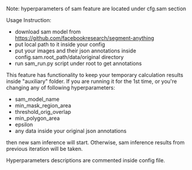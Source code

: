 Note: hyperparameters of sam feature are located under cfg.sam section

Usage Instruction:

* download sam model from https://github.com/facebookresearch/segment-anything
* put local path to it inside your config
* put your images and their json annotations inside config.sam.root_path/data/original directory
* run sam_run.py script under root to get annotations

This feature has functionality to keep your temporary calculation results inside "auxiliary" folder. 
If you are running it for the 1st time, or you're changing any of following hyperparameters:
* sam_model_name
* min_mask_region_area
* threshold_orig_overlap
* min_polygon_area
* epsilon
* any data inside your original json annotations

then new sam inference will start. Otherwise, sam inference results from previous iteration will be taken.

Hyperparameters descriptions are commented inside config file.
